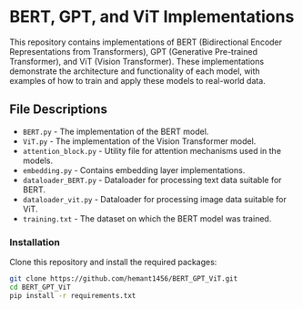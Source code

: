# BERT, GPT, and ViT Implementations

This repository contains implementations of BERT (Bidirectional Encoder Representations from Transformers), GPT (Generative Pre-trained Transformer), and ViT (Vision Transformer). These implementations demonstrate the architecture and functionality of each model, with examples of how to train and apply these models to real-world data.


## File Descriptions

- `BERT.py` - The implementation of the BERT model.
- `ViT.py` - The implementation of the Vision Transformer model.
- `attention_block.py` - Utility file for attention mechanisms used in the models.
- `embedding.py` - Contains embedding layer implementations.
- `dataloader_BERT.py` - Dataloader for processing text data suitable for BERT.
- `dataloader_vit.py` - Dataloader for processing image data suitable for ViT.
- `training.txt` - The dataset on which the BERT model was trained.

### Installation

Clone this repository and install the required packages:

```bash
git clone https://github.com/hemant1456/BERT_GPT_ViT.git
cd BERT_GPT_ViT
pip install -r requirements.txt

